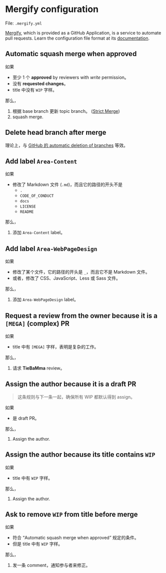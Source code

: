 # Mergify configuration

File: `.mergify.yml`

[Mergify](https://mergify.io/), which is provided as a GitHub Application, is a service to automate pull requests. Learn the configuration file format at its [documentation](https://doc.mergify.io/configuration.html).

## Automatic squash merge when approved

如果

* 至少 1 个 **approved** by reviewers with *write* permission。
* 没有 **requested changes**。
* title 中没有 `WIP` 字样。

那么，

1. 根据 base branch 更新 topic branch。 ([Strict Merge](https://doc.mergify.io/merge-action.html#strict-merge))
2. squash merge.

## Delete head branch after merge

理论上，与 [GitHub 的 automatic deletion of branches](https://help.github.com/en/github/administering-a-repository/managing-the-automatic-deletion-of-branches) 等效。

## Add label `Area-Content`

如果

* 修改了 Markdown 文件 (`.md`)，而且它的路径的开头不是
  * `.`
  * `CODE_OF_CONDUCT`
  * `docs`
  * `LICENSE`
  * `README`

那么，

1. 添加 `Area-Content` label。

## Add label `Area-WebPageDesign`

如果

* 修改了某个文件，它的路径的开头是 `_`，而且它不是 Markdown 文件。
* 或者，修改了 CSS、JavaScript、Less 或 Sass 文件。

那么，

1. 添加 `Area-WebPageDesign` label。

## Request a review from the owner because it is a `[MEGA]` (complex) PR

如果

* title 中有 `[MEGA]` 字样，表明是复杂的工作。

那么，

1. 请求 **TieBaMma** review。

## Assign the author because it is a draft PR

> 这条规则与下一条一起，确保所有 WIP 都默认得到 assign。

如果

* 是 draft PR。

那么，

1. Assign the author.

## Assign the author because its title contains `WIP`

如果

* title 中有 `WIP` 字样。

那么，

1. Assign the author.

## Ask to remove `WIP` from title before merge

如果

* 符合 “Automatic squash merge when approved” 规定的条件。
* 但是 title 中有 `WIP` 字样。

那么，

1. 发一条 comment，通知参与者来修正。
